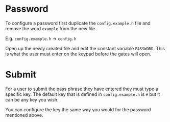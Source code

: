 # Password

To configure a password first duplicate the `config.example.h` file and remove the word `example` from the new file.

E.g. `config.example.h` -> `config.h`

Open up the newly created file and edit the constant variable `PASSWORD`. This is what the user must enter on the keypad before the gates will open.

# Submit

For a user to submit the pass phrase they have entered they must type a specific key. The default key that is defined in `config.example.h` is `#` but it can be any key you wish.

You can configure the key the same way you would for the password mentioned above.
